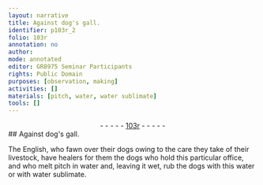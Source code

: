 ```yaml
---
layout: narrative
title: Against dog's gall.
identifier: p103r_2
folio: 103r
annotation: no
author:
mode: annotated
editor: GR8975 Seminar Participants
rights: Public Domain
purposes: [observation, making]
activities: []
materials: [pitch, water, water sublimate]
tools: []
---
```


 <div class="folio" align="center">- - - - - <a href="http://gallica.bnf.fr/ark:/12148/btv1b10500001g/f211.item" target="_blank">103r</a> - - - - - </div>   
## Against <span class="animal">dog</span>'s gall.

 
The <span class="name">English</span>, who fawn over their <span class="animal">dogs</span> owing to the care they take of their <span class="animal">livestock</span>, have <span class="profession">healers</span> for them the <span class="animal">dogs</span> who hold this particular office, and who melt <span class="material">pitch</span> in <span class="material">water</span> and, leaving it wet, rub the <span class="animal">dogs</span> with this <span class="material">water</span> or with <span class="material">water sublimate</span>.
 